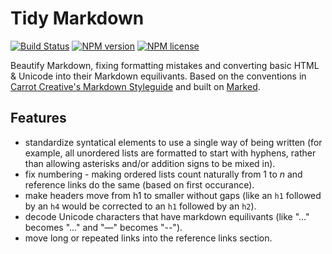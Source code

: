 # Tidy Markdown
[![Build Status](http://img.shields.io/travis/slang800/tidy-markdown.svg?style=flat-square)](https://travis-ci.org/slang800/tidy-markdown)
[![NPM version](http://img.shields.io/npm/v/tidy-markdown.svg?style=flat-square)](https://www.npmjs.org/package/tidy-markdown)
[![NPM license](http://img.shields.io/npm/l/tidy-markdown.svg?style=flat-square)](https://www.npmjs.org/package/tidy-markdown)

Beautify Markdown, fixing formatting mistakes and converting basic HTML & Unicode into their Markdown equilivants. Based on the conventions in [Carrot Creative's Markdown Styleguide](https://github.com/carrot/markdown-styleguide) and built on [Marked](https://github.com/chjj/marked).

## Features
- standardize syntatical elements to use a single way of being written (for example, all unordered lists are formatted to start with hyphens, rather than allowing asterisks and/or addition signs to be mixed in).
- fix numbering - making ordered lists count naturally from 1 to _n_ and reference links do the same (based on first occurance).
- make headers move from h1 to smaller without gaps (like an `h1` followed by an `h4` would be corrected to an `h1` followed by an `h2`).
- decode Unicode characters that have markdown equilivants (like "…" becomes "..." and "—" becomes "--").
- move long or repeated links into the reference links section.
